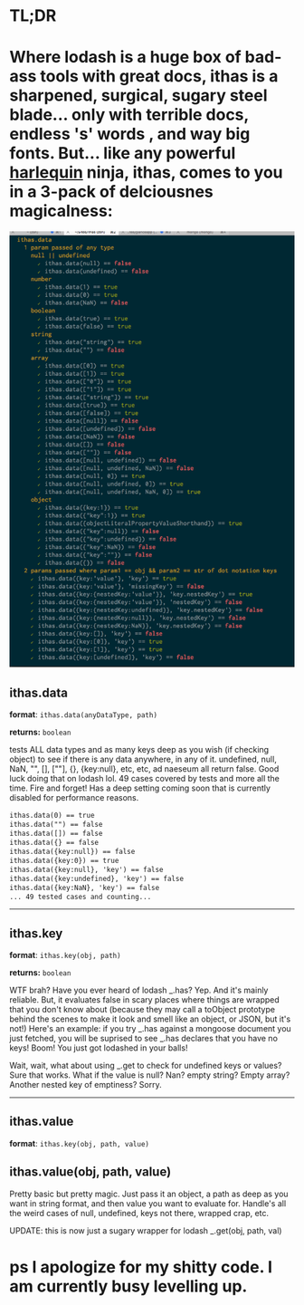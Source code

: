 # TL;DR 

# Where lodash is a huge box of bad-ass tools with great docs, ithas is a sharpened, surgical, sugary steel blade... only with terrible docs, endless 's' words , and way big fonts. But... like any powerful [harlequin](http://www.ehow.com/info_12332443_harlequin-ice-cream.html) ninja, ithas, comes to you in a 3-pack of delciousnes magicalness:

![Read more words!](images/tests.png)
## ithas.data 

**format**: `ithas.data(anyDataType, path)`

**returns:** `boolean`

tests ALL data types and as many keys deep as you wish (if checking object) to see if there is any data anywhere, in any of it. undefined, null, NaN, "", [], [""], {}, {key:null}, etc, etc, ad naeseum all return false. Good luck doing that on lodash lol. 49 cases covered by tests and more all the time. Fire and forget! Has a deep setting coming soon that is currently disabled for performance reasons.

```
ithas.data(0) == true
ithas.data("") == false
ithas.data([]) == false
ithas.data({} == false
ithas.data({key:null}) == false
ithas.data({key:0}) == true
ithas.data({key:null}, 'key') == false
ithas.data({key:undefined}, 'key') == false
ithas.data({key:NaN}, 'key') == false
... 49 tested cases and counting...
```

----------------------------------------------------------
## ithas.key

**format**: `ithas.key(obj, path)`

**returns:** `boolean`

WTF brah? Have you ever heard of lodash _.has? Yep. And it's mainly reliable. But, it evaluates false in scary places where things are wrapped that you don't know about (because they may call a toObject prototype behind the scenes to make it look and smell like an object, or JSON, but it's not!) Here's an example: if you try _.has against a mongoose document you just fetched, you will be suprised to see _.has declares that you have no keys! Boom! You just got lodashed in your balls!

Wait, wait, what about using _.get to check for undefined keys or values? Sure that works. What if the value is null? Nan? empty string? Empty array? Another nested key of emptiness? Sorry. 

----------------------------------------------------------
## ithas.value
**format**: `ithas.key(obj, path, value)`
## ithas.value(obj, path, value)
Pretty basic but pretty magic. Just pass it an object, a path as deep as you want in string format, and then value you want to evaluate for. Handle's all the weird cases of null, undefined, keys not there, wrapped crap, etc.  

UPDATE: this is now just a sugary wrapper for lodash _.get(obj, path, val)

# ps I apologize for my shitty code. I am currently busy levelling up.
